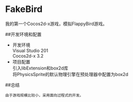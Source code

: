 FakeBird
========

我的第一个Cocos2d-x游戏，模拟FlappyBird游戏。

##开发环境和配置

+ 开发环境  
    Visual Studio 201  
    Cocos2d-x 3.2  
+ 项目配置  
    引入libExtension和box2d库  
    将PhysicsSprite的默认物理引擎在预处理器中配置为box2d  

##总结

    由于游戏规模比较小，采用面向过程式的开发。

